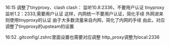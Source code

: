 16:15 调整了tinyproxy、clash
	clash：
		监听10.8:2336，不要用户认证
	tinyproxy
		监听1.2：2333,需要用户认证
	这样，内网统一不要用户认证，简化手续
		外网进来则使用tinyproxy的认证
		由于大多数流量来自内网，简化了内网的手续
		由此，对应调整了tinyproxy的upsteam的设置

16:52
	.gitconfig/.zshrc里面设置也需要对应调整
		http_proxy调整为local:2336